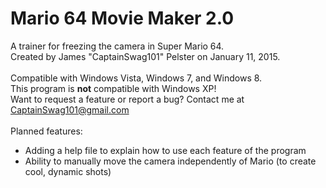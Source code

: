 # Mario 64 Movie Maker 2.0
A trainer for freezing the camera in Super Mario 64.<br>
Created by James "CaptainSwag101" Pelster on January 11, 2015.<br><br>
Compatible with Windows Vista, Windows 7, and Windows 8.<br>
This program is <b>not</b> compatible with Windows XP!<br>
Want to request a feature or report a bug? Contact me at <a href="mailto://captainswag101@gmail.com">CaptainSwag101@gmail.com</a><br>
<br>
Planned features:
* Adding a help file to explain how to use each feature of the program
* Ability to manually move the camera independently of Mario (to create cool, dynamic shots)
